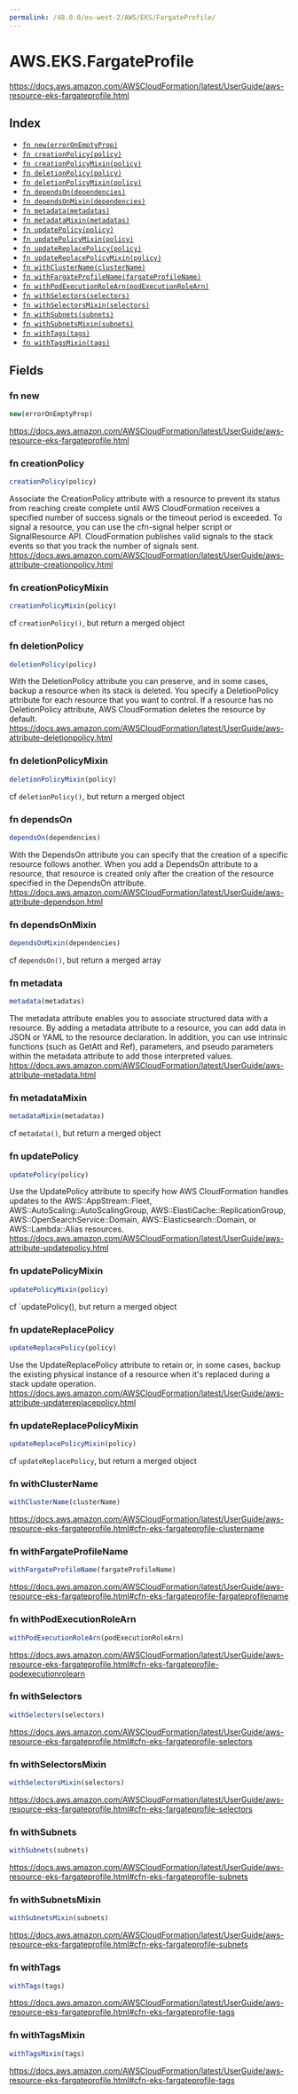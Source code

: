 ```yaml
---
permalink: /48.0.0/eu-west-2/AWS/EKS/FargateProfile/
---
```


# AWS.EKS.FargateProfile

https://docs.aws.amazon.com/AWSCloudFormation/latest/UserGuide/aws-resource-eks-fargateprofile.html

## Index

* [`fn new(errorOnEmptyProp)`](#fn-new)
* [`fn creationPolicy(policy)`](#fn-creationpolicy)
* [`fn creationPolicyMixin(policy)`](#fn-creationpolicymixin)
* [`fn deletionPolicy(policy)`](#fn-deletionpolicy)
* [`fn deletionPolicyMixin(policy)`](#fn-deletionpolicymixin)
* [`fn dependsOn(dependencies)`](#fn-dependson)
* [`fn dependsOnMixin(dependencies)`](#fn-dependsonmixin)
* [`fn metadata(metadatas)`](#fn-metadata)
* [`fn metadataMixin(metadatas)`](#fn-metadatamixin)
* [`fn updatePolicy(policy)`](#fn-updatepolicy)
* [`fn updatePolicyMixin(policy)`](#fn-updatepolicymixin)
* [`fn updateReplacePolicy(policy)`](#fn-updatereplacepolicy)
* [`fn updateReplacePolicyMixin(policy)`](#fn-updatereplacepolicymixin)
* [`fn withClusterName(clusterName)`](#fn-withclustername)
* [`fn withFargateProfileName(fargateProfileName)`](#fn-withfargateprofilename)
* [`fn withPodExecutionRoleArn(podExecutionRoleArn)`](#fn-withpodexecutionrolearn)
* [`fn withSelectors(selectors)`](#fn-withselectors)
* [`fn withSelectorsMixin(selectors)`](#fn-withselectorsmixin)
* [`fn withSubnets(subnets)`](#fn-withsubnets)
* [`fn withSubnetsMixin(subnets)`](#fn-withsubnetsmixin)
* [`fn withTags(tags)`](#fn-withtags)
* [`fn withTagsMixin(tags)`](#fn-withtagsmixin)

## Fields

### fn new

```ts
new(errorOnEmptyProp)
```

https://docs.aws.amazon.com/AWSCloudFormation/latest/UserGuide/aws-resource-eks-fargateprofile.html

### fn creationPolicy

```ts
creationPolicy(policy)
```

Associate the CreationPolicy attribute with a resource to prevent its status from reaching create complete until AWS CloudFormation receives a specified number of success signals or the timeout period is exceeded. To signal a resource, you can use the cfn-signal helper script or SignalResource API. CloudFormation publishes valid signals to the stack events so that you track the number of signals sent. 
https://docs.aws.amazon.com/AWSCloudFormation/latest/UserGuide/aws-attribute-creationpolicy.html

### fn creationPolicyMixin

```ts
creationPolicyMixin(policy)
```

cf `creationPolicy()`, but return a merged object

### fn deletionPolicy

```ts
deletionPolicy(policy)
```

With the DeletionPolicy attribute you can preserve, and in some cases, backup a resource when its stack is deleted. You specify a DeletionPolicy attribute for each resource that you want to control. If a resource has no DeletionPolicy attribute, AWS CloudFormation deletes the resource by default. 
https://docs.aws.amazon.com/AWSCloudFormation/latest/UserGuide/aws-attribute-deletionpolicy.html

### fn deletionPolicyMixin

```ts
deletionPolicyMixin(policy)
```

cf `deletionPolicy()`, but return a merged object

### fn dependsOn

```ts
dependsOn(dependencies)
```

With the DependsOn attribute you can specify that the creation of a specific resource follows another. When you add a DependsOn attribute to a resource, that resource is created only after the creation of the resource specified in the DependsOn attribute. 
https://docs.aws.amazon.com/AWSCloudFormation/latest/UserGuide/aws-attribute-dependson.html

### fn dependsOnMixin

```ts
dependsOnMixin(dependencies)
```

cf `dependsOn()`, but return a merged array

### fn metadata

```ts
metadata(metadatas)
```

The metadata attribute enables you to associate structured data with a resource. By adding a metadata attribute to a resource, you can add data in JSON or YAML to the resource declaration. In addition, you can use intrinsic functions (such as GetAtt and Ref), parameters, and pseudo parameters within the metadata attribute to add those interpreted values. 
https://docs.aws.amazon.com/AWSCloudFormation/latest/UserGuide/aws-attribute-metadata.html

### fn metadataMixin

```ts
metadataMixin(metadatas)
```

cf `metadata()`, but return a merged object

### fn updatePolicy

```ts
updatePolicy(policy)
```

Use the UpdatePolicy attribute to specify how AWS CloudFormation handles updates to the AWS::AppStream::Fleet, AWS::AutoScaling::AutoScalingGroup, AWS::ElastiCache::ReplicationGroup, AWS::OpenSearchService::Domain, AWS::Elasticsearch::Domain, or AWS::Lambda::Alias resources. 
https://docs.aws.amazon.com/AWSCloudFormation/latest/UserGuide/aws-attribute-updatepolicy.html

### fn updatePolicyMixin

```ts
updatePolicyMixin(policy)
```

cf `updatePolicy(), but return a merged object

### fn updateReplacePolicy

```ts
updateReplacePolicy(policy)
```

Use the UpdateReplacePolicy attribute to retain or, in some cases, backup the existing physical instance of a resource when it's replaced during a stack update operation. 
https://docs.aws.amazon.com/AWSCloudFormation/latest/UserGuide/aws-attribute-updatereplacepolicy.html

### fn updateReplacePolicyMixin

```ts
updateReplacePolicyMixin(policy)
```

cf `updateReplacePolicy`, but return a merged object

### fn withClusterName

```ts
withClusterName(clusterName)
```

https://docs.aws.amazon.com/AWSCloudFormation/latest/UserGuide/aws-resource-eks-fargateprofile.html#cfn-eks-fargateprofile-clustername

### fn withFargateProfileName

```ts
withFargateProfileName(fargateProfileName)
```

https://docs.aws.amazon.com/AWSCloudFormation/latest/UserGuide/aws-resource-eks-fargateprofile.html#cfn-eks-fargateprofile-fargateprofilename

### fn withPodExecutionRoleArn

```ts
withPodExecutionRoleArn(podExecutionRoleArn)
```

https://docs.aws.amazon.com/AWSCloudFormation/latest/UserGuide/aws-resource-eks-fargateprofile.html#cfn-eks-fargateprofile-podexecutionrolearn

### fn withSelectors

```ts
withSelectors(selectors)
```

https://docs.aws.amazon.com/AWSCloudFormation/latest/UserGuide/aws-resource-eks-fargateprofile.html#cfn-eks-fargateprofile-selectors

### fn withSelectorsMixin

```ts
withSelectorsMixin(selectors)
```

https://docs.aws.amazon.com/AWSCloudFormation/latest/UserGuide/aws-resource-eks-fargateprofile.html#cfn-eks-fargateprofile-selectors

### fn withSubnets

```ts
withSubnets(subnets)
```

https://docs.aws.amazon.com/AWSCloudFormation/latest/UserGuide/aws-resource-eks-fargateprofile.html#cfn-eks-fargateprofile-subnets

### fn withSubnetsMixin

```ts
withSubnetsMixin(subnets)
```

https://docs.aws.amazon.com/AWSCloudFormation/latest/UserGuide/aws-resource-eks-fargateprofile.html#cfn-eks-fargateprofile-subnets

### fn withTags

```ts
withTags(tags)
```

https://docs.aws.amazon.com/AWSCloudFormation/latest/UserGuide/aws-resource-eks-fargateprofile.html#cfn-eks-fargateprofile-tags

### fn withTagsMixin

```ts
withTagsMixin(tags)
```

https://docs.aws.amazon.com/AWSCloudFormation/latest/UserGuide/aws-resource-eks-fargateprofile.html#cfn-eks-fargateprofile-tags